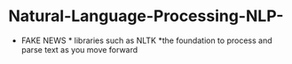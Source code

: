 # Natural-Language-Processing-NLP-
* FAKE NEWS  * libraries such as NLTK *the foundation to process and parse text as you move forward 
